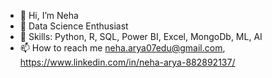 - 👋 Hi, I’m Neha
- 👀 Data Science Enthusiast
- 🌱 Skills: Python, R, SQL, Power BI, Excel, MongoDb, ML, AI
- 📫 How to reach me neha.arya07edu@gmail.com, https://www.linkedin.com/in/neha-arya-882892137/

<!---
neharya07/neharya07 is a ✨ special ✨ repository because its `README.md` (this file) appears on your GitHub profile.
You can click the Preview link to take a look at your changes.
--->
